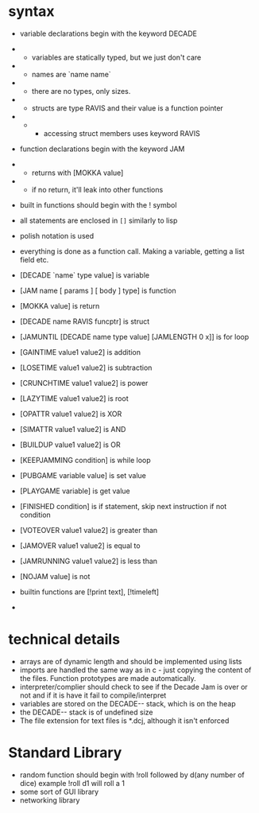 # syntax

- variable declarations begin with the keyword DECADE
- - variables are statically typed, but we just don't care
- - names are \`name name\`
- - there are no types, only sizes.
- - structs are type RAVIS and their value is a function pointer
- - - accessing struct members uses keyword RAVIS
- function declarations begin with the keyword JAM
- - returns with [MOKKA value]
- - if no return, it'll leak into other functions
- built in functions should begin with the ! symbol
- all statements are enclosed in `[]` similarly to lisp
- polish notation is used
- everything is done as a function call. Making a variable, getting a list field etc.

- [DECADE \`name\` type value] is variable
- [JAM name [ params ] [ body ] type] is function
- [MOKKA value] is return
- [DECADE name RAVIS funcptr] is struct
- [JAMUNTIL [DECADE name type value] [JAMLENGTH 0 x]] is for loop
- [GAINTIME value1 value2] is addition
- [LOSETIME value1 value2] is subtraction
- [CRUNCHTIME value1 value2] is power
- [LAZYTIME value1 value2] is root
- [OPATTR value1 value2] is XOR
- [SIMATTR value1 value2] is AND
- [BUILDUP value1 value2] is OR
- [KEEPJAMMING condition] is while loop
- [PUBGAME variable value] is set value
- [PLAYGAME variable] is get value
- [FINISHED condition] is if statement, skip next instruction if not condition
- [VOTEOVER value1 value2] is greater than
- [JAMOVER value1 value2] is equal to
- [JAMRUNNING value1 value2] is less than
- [NOJAM value] is not
- builtin functions are [!print text], [!timeleft]
- 

# technical details

- arrays are of dynamic length and should be implemented using lists
- imports are handled the same way as in c - just copying the content of the files. Function prototypes are made automatically.
- interpreter/complier should check to see if the Decade Jam is over or not and if it is have it fail to compile/interpret
- variables are stored on the DECADE-- stack, which is on the heap
- the DECADE-- stack is of undefined size
- The file extension for text files is \*.dcj, although it isn't enforced


# Standard Library
- random function should begin with !roll followed by d(any number of dice) example !roll d1 will roll a 1
- some sort of GUI library
- networking library
